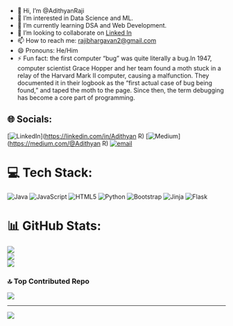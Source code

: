 - 👋 Hi, I’m @AdithyanRaji
- 👀 I’m interested in Data Science and ML.<br/>
- 🌱 I’m currently learning DSA and Web Development.<br/>
- 💞️ I’m looking to collaborate on [Linked In](https://www.linkedin.com/in/adithyan-r-0913a628b/)<br/>
- 📫 How to reach me: rajibhargavan2@gmail.com <br/>
- 😄 Pronouns: He/Him <br/>
- ⚡ Fun fact: the first computer “bug” was quite literally a bug.In 1947, computer scientist Grace Hopper and her team found a moth stuck in a relay of the Harvard Mark II computer, causing a malfunction. They documented it in their logbook as the “first actual case of bug being found,” and taped the moth to the page. Since then, the term debugging has become a core part of programming. <br/>


## 🌐 Socials:
[![LinkedIn](https://img.shields.io/badge/LinkedIn-%230077B5.svg?logo=linkedin&logoColor=white)](https://linkedin.com/in/Adithyan R) [![Medium](https://img.shields.io/badge/Medium-12100E?logo=medium&logoColor=white)](https://medium.com/@Adithyan R) [![email](https://img.shields.io/badge/Email-D14836?logo=gmail&logoColor=white)](mailto:rajibhargavan2@gmail.com) 

# 💻 Tech Stack:
![Java](https://img.shields.io/badge/java-%23ED8B00.svg?style=for-the-badge&logo=openjdk&logoColor=white) ![JavaScript](https://img.shields.io/badge/javascript-%23323330.svg?style=for-the-badge&logo=javascript&logoColor=%23F7DF1E) ![HTML5](https://img.shields.io/badge/html5-%23E34F26.svg?style=for-the-badge&logo=html5&logoColor=white) ![Python](https://img.shields.io/badge/python-3670A0?style=for-the-badge&logo=python&logoColor=ffdd54) ![Bootstrap](https://img.shields.io/badge/bootstrap-%238511FA.svg?style=for-the-badge&logo=bootstrap&logoColor=white) ![Jinja](https://img.shields.io/badge/jinja-white.svg?style=for-the-badge&logo=jinja&logoColor=black) ![Flask](https://img.shields.io/badge/flask-%23000.svg?style=for-the-badge&logo=flask&logoColor=white)
# 📊 GitHub Stats:
![](https://github-readme-stats.vercel.app/api?username=AdithyanRaji&theme=shadow_green&hide_border=false&include_all_commits=false&count_private=false)<br/>
![](https://nirzak-streak-stats.vercel.app/?user=AdithyanRaji&theme=shadow_green&hide_border=false)<br/>
![](https://github-readme-stats.vercel.app/api/top-langs/?username=AdithyanRaji&theme=shadow_green&hide_border=false&include_all_commits=false&count_private=false&layout=compact)

### 🔝 Top Contributed Repo
![](https://github-contributor-stats.vercel.app/api?username=AdithyanRaji&limit=5&theme=dark&combine_all_yearly_contributions=true)

---
[![](https://visitcount.itsvg.in/api?id=AdithyanRaji&icon=0&color=0)](https://visitcount.itsvg.in)

<!-- Proudly created with GPRM ( https://gprm.itsvg.in ) -->




<!---
AdithyanRaji/AdithyanRaji is a ✨ special ✨ repository because its `README.md` (this file) appears on your GitHub profile.
You can click the Preview link to take a look at your changes.
--->

